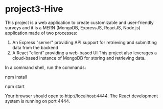 # project3-Hive
This project is a web application to create customizable and user-friendly surveys and it is a MERN (MongoDB, ExpressJS, ReactJS, Node.js) application made of two processes:

1. An Express "server" providing API support for retrieving and submitting data from the backend
2. A React "client" providing a web-based UI
This project also leverages a cloud-based instance of MongoDB for storing and retrieving data.


In a command shell, run the commands:

npm install

npm start

Your browser should open to http://localhost:4444. The React development system is running on port 4444.

